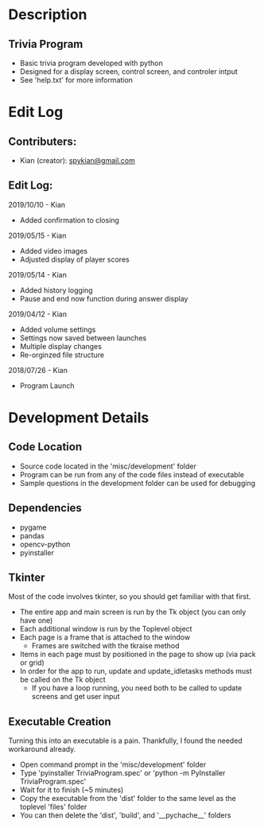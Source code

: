 # Description 

## Trivia Program
 - Basic trivia program developed with python
 - Designed for a display screen, control screen, and controler intput
 - See 'help.txt' for more information

# Edit Log

## Contributers:
 - Kian (creator): spykian@gmail.com

## Edit Log:
2019/10/10 - Kian
  - Added confirmation to closing

2019/05/15 - Kian
  - Added video images
  - Adjusted display of player scores

2019/05/14 - Kian
  - Added history logging
  - Pause and end now function during answer display

2019/04/12 - Kian
  - Added volume settings
  - Settings now saved between launches
  - Multiple display changes
  - Re-orginzed file structure

2018/07/26 - Kian
  - Program Launch

# Development Details

## Code Location
 - Source code located in the 'misc/development' folder
 - Program can be run from any of the code files instead of executable
 - Sample questions in the development folder can be used for debugging

## Dependencies
 - pygame
 - pandas
 - opencv-python
 - pyinstaller

## Tkinter 
Most of the code involves tkinter, so you should get familiar with that first.
 - The entire app and main screen is run by the Tk object (you can only have one)
 - Each additional window is run by the Toplevel object
 - Each page is a frame that is attached to the window
    - Frames are switched with the tkraise method
 - Items in each page must by positioned in the page to show up (via pack or grid)
 - In order for the app to run, update and update_idletasks methods must be called on the Tk object
    - If you have a loop running, you need both to be called to update screens and get user input
	
## Executable Creation
Turning this into an executable is a pain. Thankfully, I found the needed workaround already.
 - Open command prompt in the 'misc/development' folder
 - Type 'pyinstaller TriviaProgram.spec' or 'python -m PyInstaller TriviaProgram.spec'
 - Wait for it to finish (~5 minutes)
 - Copy the executable from the 'dist' folder to the same level as the toplevel 'files' folder
 - You can then delete the 'dist', 'build', and '\_\_pychache\_\_' folders
